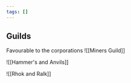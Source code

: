 ```yaml
---
tags: []
---
```

## Guilds
Favourable to the corporations 
![[Miners Guild]]

![[Hammer's and Anvils]]

![[Rhok and Ralk]] 